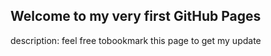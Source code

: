 ## Welcome to my very first GitHub Pages
description: feel free tobookmark this page to get my update

